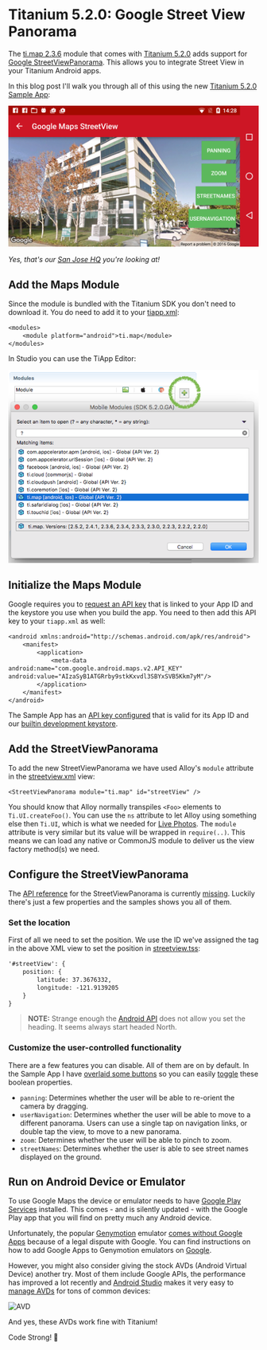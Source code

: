 # Titanium 5.2.0: Google Street View Panorama

The [ti.map 2.3.6](https://github.com/appcelerator-modules/ti.map) module that comes with [Titanium 5.2.0](http://www.appcelerator.com/blog/2016/02/ga-release-of-cli-5-2-titanium-5-2-and-studio-4-5/) adds support for [Google StreetViewPanorama](https://developers.google.com/maps/documentation/android-api/streetview). This allows you to integrate Street View in your Titanium Android apps.

In this blog post I'll walk you through all of this using the new [Titanium 5.2.0 Sample App](http://github.com/appcelerator-developer-relations/appc-sample-ti520):

![Sample App](assets/streetview.png)

*Yes, that's our [San Jose HQ](https://goo.gl/maps/1bAiuvwBoQ42) you're looking at!*

## Add the Maps Module

Since the module is bundled with the Titanium SDK you don't need to download it. You do need to add it to your [tiapp.xml](tiapp.xml#L112-L113):

	<modules>
		<module platform="android">ti.map</module>
	</modules>
	
In Studio you can use the TiApp Editor:

![Installing a module](assets/module.png)

## Initialize the Maps Module

Google requires you to [request an API key](http://docs.appcelerator.com/platform/latest/#!/guide/Google_Maps_v2_for_Android-section-36739898_GoogleMapsv2forAndroid-ObtainandAddaGoogleAPIKey) that is linked to your App ID and the keystore you use when you build the app. You need to then add this API key to your `tiapp.xml` as well:

	<android xmlns:android="http://schemas.android.com/apk/res/android">
		<manifest>
			<application>
				<meta-data android:name="com.google.android.maps.v2.API_KEY" android:value="AIzaSyB1ATGRrby9stkKxvdl3SBYxSVB5Kkm7yM"/>
			</application>
		</manifest>
	</android>

The Sample App has an [API key configured](../tiapp.xml#L101) that is valid for its App ID and our [builtin development keystore](https://github.com/appcelerator/titanium_mobile/blob/master/support/android/dev_keystore).

## Add the StreetViewPanorama

To add the new StreetViewPanorama we have used Alloy's `module` attribute in the [streetview.xml](../app/views/android/streetview.xml#L6) view:

	<StreetViewPanorama module="ti.map" id="streetView" />

You should know that Alloy normally transpiles `<Foo>` elements to `Ti.UI.createFoo()`. You can use the `ns` attribute to let Alloy using something else then `Ti.UI`, which is what we needed for [Live Photos](livephotos.md). The `module` attribute is very similar but its value will be wrapped in `require(..)`. This means we can load any native or CommonJS module to deliver us the view factory method(s) we need.

## Configure the StreetViewPanorama

The [API reference](http://docs.appcelerator.com/platform/latest/#!/api/Modules.Map) for the StreetViewPanorama is currently [missing](https://jira.appcelerator.org/browse/TIDOC-2450). Luckily there's just a few properties and the samples shows you all of them.

### Set the location
First of all we need to set the position. We use the ID we've assigned the tag in the above XML view to set the position in [streetview.tss](../app/styles/android/streetview.tss#L1-L8):

	'#streetView': {
		position: {
			latitude: 37.3676332,
			longitude: -121.9139205
		}
	}

> **NOTE:** Strange enough the [Android API](https://developers.google.com/maps/documentation/android-api/streetview#set_the_location_of_the_panorama) does not allow you set the heading. It seems always start headed North.

### Customize the user-controlled functionality
There are a few features you can disable. All of them are on by default. In the Sample App I have [overlaid some buttons](../app/views/android/streetview.xml#L8-L13) so you can easily [toggle](../app/controllers/android/streetview.js#L5-L13) these boolean properties.

* `panning`: Determines whether the user will be able to re-orient the camera by dragging.
* `userNavigation`: Determines whether the user will be able to move to a different panorama. Users can use a single tap on navigation links, or double tap the view, to move to a new panorama.
* `zoom`: Determines whether the user will be able to pinch to zoom.
* `streetNames`: Determines whether the user is able to see street names displayed on the ground.

## Run on Android Device or Emulator

To use Google Maps the device or emulator needs to have [Google Play Services](https://developers.google.com/android/guides/overview) installed. This comes - and is silently updated - with the Google Play app that you will find on pretty much any Android device.

Unfortunately, the popular [Genymotion](https://www.genymotion.com/) emulator [comes without Google Apps](https://www.genymotion.com/faq/#google-apps-missing) because of a legal dispute with Google. You can find instructions on how to add Google Apps to Genymotion emulators on [Google](https://www.google.com/search?q=genymotion%20google%20apps).

However, you might also consider giving the stock AVDs (Android Virtual Device) another try. Most of them include Google APIs, the performance has improved a lot recently and [Android Studio](http://developer.android.com/sdk/index.html) makes it very easy to [manage AVDs](http://developer.android.com/tools/devices/managing-avds.html) for tons of common devices:</p>

![AVD](https://raw.githubusercontent.com/appcelerator-developer-relations/appc-sample-ti520/master/docs/assets/avd.png)

And yes, these AVDs work fine with Titanium!

Code Strong! 🚀
